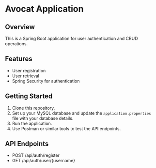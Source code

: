 
# Avocat Application

## Overview
This is a Spring Boot application for user authentication and CRUD operations.

## Features
- User registration
- User retrieval
- Spring Security for authentication

## Getting Started
1. Clone this repository.
2. Set up your MySQL database and update the `application.properties` file with your database details.
3. Run the application.
4. Use Postman or similar tools to test the API endpoints.

## API Endpoints
- POST /api/auth/register
- GET /api/auth/user/{username}

